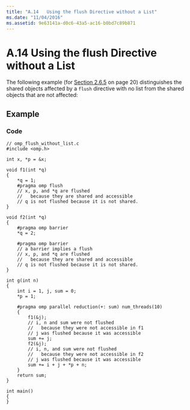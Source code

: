 ```yaml
---
title: "A.14   Using the flush Directive without a List"
ms.date: "11/04/2016"
ms.assetid: 9e63141a-d0c6-43a5-ac16-b0bd7c89b871
---
```

# A.14   Using the flush Directive without a List

The following example (for [Section 2.6.5](../../parallel/openmp/2-6-5-flush-directive.md) on page 20) distinguishes the shared objects affected by a `flush` directive with no list from the shared objects that are not affected:

## Example

### Code

```
// omp_flush_without_list.c
#include <omp.h>

int x, *p = &x;

void f1(int *q)
{
    *q = 1;
    #pragma omp flush
    // x, p, and *q are flushed
    //   because they are shared and accessible
    // q is not flushed because it is not shared.
}

void f2(int *q)
{
    #pragma omp barrier
    *q = 2;

    #pragma omp barrier
    // a barrier implies a flush
    // x, p, and *q are flushed
    //   because they are shared and accessible
    // q is not flushed because it is not shared.
}

int g(int n)
{
    int i = 1, j, sum = 0;
    *p = 1;

    #pragma omp parallel reduction(+: sum) num_threads(10)
    {
        f1(&j);
        // i, n and sum were not flushed
        //   because they were not accessible in f1
        // j was flushed because it was accessible
        sum += j;
        f2(&j);
        // i, n, and sum were not flushed
        //   because they were not accessible in f2
        // j was flushed because it was accessible
        sum += i + j + *p + n;
    }
    return sum;
}

int main()
{
}
```